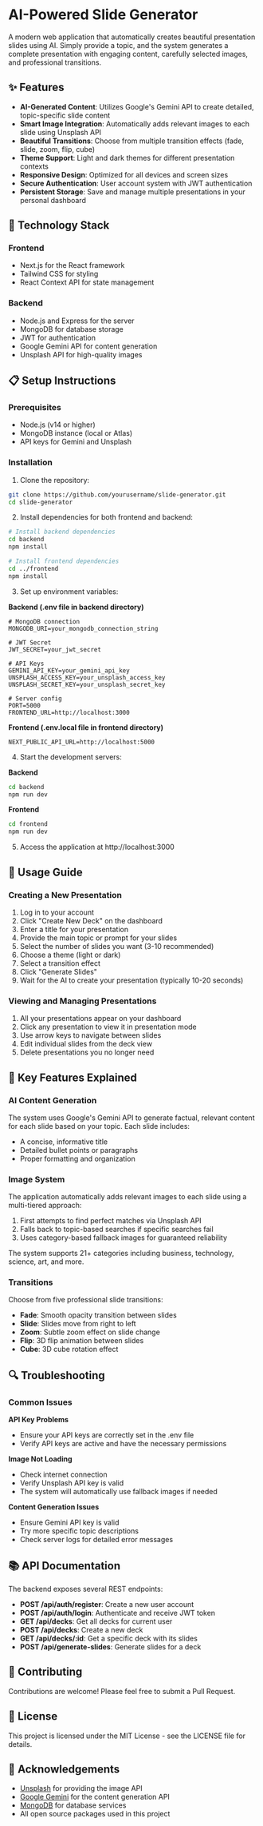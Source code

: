 # AI-Powered Slide Generator

A modern web application that automatically creates beautiful presentation slides using AI. Simply provide a topic, and the system generates a complete presentation with engaging content, carefully selected images, and professional transitions.

## ✨ Features

- **AI-Generated Content**: Utilizes Google's Gemini API to create detailed, topic-specific slide content
- **Smart Image Integration**: Automatically adds relevant images to each slide using Unsplash API
- **Beautiful Transitions**: Choose from multiple transition effects (fade, slide, zoom, flip, cube)
- **Theme Support**: Light and dark themes for different presentation contexts
- **Responsive Design**: Optimized for all devices and screen sizes
- **Secure Authentication**: User account system with JWT authentication
- **Persistent Storage**: Save and manage multiple presentations in your personal dashboard

## 🚀 Technology Stack

### Frontend
- Next.js for the React framework
- Tailwind CSS for styling
- React Context API for state management

### Backend
- Node.js and Express for the server
- MongoDB for database storage
- JWT for authentication
- Google Gemini API for content generation
- Unsplash API for high-quality images

## 📋 Setup Instructions

### Prerequisites
- Node.js (v14 or higher)
- MongoDB instance (local or Atlas)
- API keys for Gemini and Unsplash

### Installation

1. Clone the repository:
```bash
git clone https://github.com/yourusername/slide-generator.git
cd slide-generator
```

2. Install dependencies for both frontend and backend:
```bash
# Install backend dependencies
cd backend
npm install

# Install frontend dependencies
cd ../frontend
npm install
```

3. Set up environment variables:

**Backend (.env file in backend directory)**
```
# MongoDB connection
MONGODB_URI=your_mongodb_connection_string

# JWT Secret
JWT_SECRET=your_jwt_secret

# API Keys
GEMINI_API_KEY=your_gemini_api_key
UNSPLASH_ACCESS_KEY=your_unsplash_access_key
UNSPLASH_SECRET_KEY=your_unsplash_secret_key

# Server config
PORT=5000
FRONTEND_URL=http://localhost:3000
```

**Frontend (.env.local file in frontend directory)**
```
NEXT_PUBLIC_API_URL=http://localhost:5000
```

4. Start the development servers:

**Backend**
```bash
cd backend
npm run dev
```

**Frontend**
```bash
cd frontend
npm run dev
```

5. Access the application at http://localhost:3000

## 📝 Usage Guide

### Creating a New Presentation

1. Log in to your account
2. Click "Create New Deck" on the dashboard
3. Enter a title for your presentation
4. Provide the main topic or prompt for your slides
5. Select the number of slides you want (3-10 recommended)
6. Choose a theme (light or dark)
7. Select a transition effect
8. Click "Generate Slides"
9. Wait for the AI to create your presentation (typically 10-20 seconds)

### Viewing and Managing Presentations

1. All your presentations appear on your dashboard
2. Click any presentation to view it in presentation mode
3. Use arrow keys to navigate between slides
4. Edit individual slides from the deck view
5. Delete presentations you no longer need

## 🌟 Key Features Explained

### AI Content Generation

The system uses Google's Gemini API to generate factual, relevant content for each slide based on your topic. Each slide includes:
- A concise, informative title
- Detailed bullet points or paragraphs
- Proper formatting and organization

### Image System

The application automatically adds relevant images to each slide using a multi-tiered approach:
1. First attempts to find perfect matches via Unsplash API
2. Falls back to topic-based searches if specific searches fail
3. Uses category-based fallback images for guaranteed reliability

The system supports 21+ categories including business, technology, science, art, and more.

### Transitions

Choose from five professional slide transitions:
- **Fade**: Smooth opacity transition between slides
- **Slide**: Slides move from right to left
- **Zoom**: Subtle zoom effect on slide change
- **Flip**: 3D flip animation between slides
- **Cube**: 3D cube rotation effect

## 🔍 Troubleshooting

### Common Issues

**API Key Problems**
- Ensure your API keys are correctly set in the .env file
- Verify API keys are active and have the necessary permissions

**Image Not Loading**
- Check internet connection
- Verify Unsplash API key is valid
- The system will automatically use fallback images if needed

**Content Generation Issues**
- Ensure Gemini API key is valid
- Try more specific topic descriptions
- Check server logs for detailed error messages

## 📚 API Documentation

The backend exposes several REST endpoints:

- **POST /api/auth/register**: Create a new user account
- **POST /api/auth/login**: Authenticate and receive JWT token
- **GET /api/decks**: Get all decks for current user
- **POST /api/decks**: Create a new deck
- **GET /api/decks/:id**: Get a specific deck with its slides
- **POST /api/generate-slides**: Generate slides for a deck

## 🤝 Contributing

Contributions are welcome! Please feel free to submit a Pull Request.

## 📄 License

This project is licensed under the MIT License - see the LICENSE file for details.

## 🙏 Acknowledgements

- [Unsplash](https://unsplash.com/) for providing the image API
- [Google Gemini](https://ai.google.dev/) for the content generation API
- [MongoDB](https://www.mongodb.com/) for database services
- All open source packages used in this project
